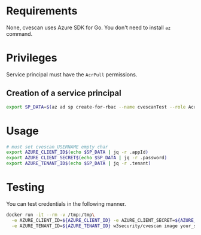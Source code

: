 # Requirements
None, cvescan uses Azure SDK for Go. You don't need to install `az` command.

# Privileges
Service principal must have the `AcrPull` permissions.

## Creation of a service principal
```bash
export SP_DATA=$(az ad sp create-for-rbac --name cvescanTest --role AcrPull --scope "/subscriptions/<subscription_id>/resourceGroups/<resource_group>/providers/Microsoft.ContainerRegistry/registries/<registry_name>")
```

# Usage
```bash
# must set cvescan_USERNAME empty char
export AZURE_CLIENT_ID$(echo $SP_DATA | jq -r .appId)
export AZURE_CLIENT_SECRET$(echo $SP_DATA | jq -r .password)
export AZURE_TENANT_ID$(echo $SP_DATA | jq -r .tenant)
```

# Testing
You can test credentials in the following manner.

```bash
docker run -it --rm -v /tmp:/tmp\
  -e AZURE_CLIENT_ID=${AZURE_CLIENT_ID} -e AZURE_CLIENT_SECRET=${AZURE_CLIENT_SECRET} \
  -e AZURE_TENANT_ID=${AZURE_TENANT_ID} w3security/cvescan image your_special_project.azurecr.io/your_special_image:your_special_tag
```
